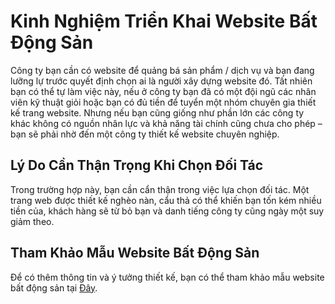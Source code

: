 # Kinh Nghiệm Triển Khai Website Bất Động Sản

Công ty bạn cần có website để quảng bá sản phẩm / dịch vụ và bạn đang lưỡng lự trước quyết định chọn ai là người xây dựng website đó. Tất nhiên bạn có thể tự làm việc này, nếu ở công ty bạn đã có một đội ngũ các nhân viên kỹ thuật giỏi hoặc bạn có đủ tiền để tuyển một nhóm chuyên gia thiết kế trang website. Nhưng nếu bạn cũng giống như phần lớn các công ty khác không có nguồn nhân lực và khả năng tài chính cũng chưa cho phép – bạn sẽ phải nhờ đến một công ty thiết kế website chuyên nghiệp.

## Lý Do Cần Thận Trọng Khi Chọn Đối Tác

Trong trường hợp này, bạn cần cẩn thận trong việc lựa chọn đối tác. Một trang web được thiết kế nghèo nàn, cẩu thả có thể khiến bạn tốn kém nhiều tiền của, khách hàng sẽ từ bỏ bạn và danh tiếng công ty cũng ngày một suy giảm theo.

## Tham Khảo Mẫu Website Bất Động Sản

Để có thêm thông tin và ý tưởng thiết kế, bạn có thể tham khảo mẫu website bất động sản tại [Đây](https://daksystem.net/kinh-nghiem-trien-khai-website-bat-dong-san.html#).

